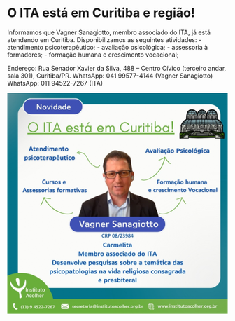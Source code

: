 # O ITA está em Curitiba e região! 
<p>Informamos que Vagner Sanagiotto, membro associado do ITA, já está atendendo em Curitiba. 
Disponibilizamos as seguintes atividades:
- atendimento psicoterapêutico;
- avaliação psicológica;
- assessoria à formadores;
- formação humana e crescimento vocacional;</p>
<p>Endereço: Rua Senador Xavier da Silva, 488 – Centro Cívico (terceiro andar, sala 301), Curitiba/PR. 
WhatsApp: 041 99577-4144 (Vagner Sanagiotto)
WhatsApp: 011 94522-7267 (ITA)</p>

![](/img/2024-01-30.png)




